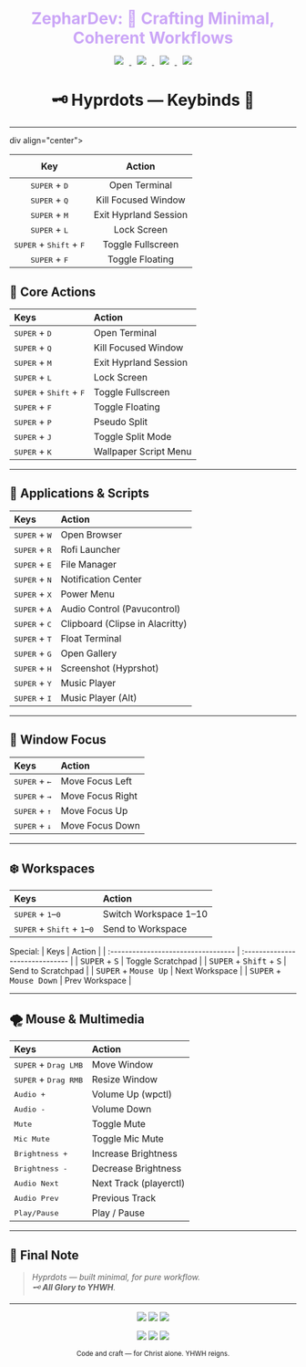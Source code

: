 <h1 align="center" style="color:#cba6f7; margin-bottom:0.2em;">
  ZepharDev: 🍁 Crafting Minimal, Coherent Workflows
</h1>

<p align="center">
  <a href="https://github.com/ZepharDev/hyprdots/stargazers">
    <img src="https://img.shields.io/github/stars/ZepharDev/hyprdots?color=cba6f7&style=for-the-badge&label=Stars&labelColor=1e1e2e&logo=starship&logoColor=white" style="margin: 0 10px;">
  </a>
  <a href="https://github.com/ZepharDev/hyprdots/network/members">
    <img src="https://img.shields.io/github/forks/ZepharDev/hyprdots?color=cba6f7&style=for-the-badge&label=Forks&labelColor=1e1e2e&logo=sourcetree&logoColor=white" style="margin: 0 10px;">
  </a>
  <a href="https://github.com/ZepharDev/hyprdots/commits">
    <img src="https://img.shields.io/github/commit-activity/y/ZepharDev/hyprdots?color=eba0ac&style=for-the-badge&label=Commits&labelColor=1e1e2e&logo=git&logoColor=white" style="margin: 0 10px;">
  </a>
  <a href="https://github.com/ZepharDev/hyprdots/commits">
    <img src="https://img.shields.io/github/last-commit/ZepharDev/hyprdots?color=f9e2af&style=for-the-badge&label=Last%20Commit&labelColor=1e1e2e&logo=clockify&logoColor=white" style="margin: 0 10px;">
  </a>
</p>

<h1 align="center">🗝️ Hyprdots — Keybinds 🍂</h1>

---


div align="center">

<table>
  <thead>
    <tr>
      <th style="text-align:center; padding:10px;">Key</th>
      <th style="text-align:center; padding:10px;">Action</th>
    </tr>
  </thead>
  <tbody>
    <tr>
      <td align="center"><kbd>SUPER</kbd> + <kbd>D</kbd></td>
      <td align="center">Open Terminal</td>
    </tr>
    <tr>
      <td align="center"><kbd>SUPER</kbd> + <kbd>Q</kbd></td>
      <td align="center">Kill Focused Window</td>
    </tr>
    <tr>
      <td align="center"><kbd>SUPER</kbd> + <kbd>M</kbd></td>
      <td align="center">Exit Hyprland Session</td>
    </tr>
    <tr>
      <td align="center"><kbd>SUPER</kbd> + <kbd>L</kbd></td>
      <td align="center">Lock Screen</td>
    </tr>
    <tr>
      <td align="center"><kbd>SUPER</kbd> + <kbd>Shift</kbd> + <kbd>F</kbd></td>
      <td align="center">Toggle Fullscreen</td>
    </tr>
    <tr>
      <td align="center"><kbd>SUPER</kbd> + <kbd>F</kbd></td>
      <td align="center">Toggle Floating</td>
    </tr>
  </tbody>
</table>

</div>



## 🍁 Core Actions

| Keys                                | Action                          |
| :---------------------------------- | :------------------------------ |
| <kbd>SUPER</kbd> + <kbd>D</kbd>     | Open Terminal                   |
| <kbd>SUPER</kbd> + <kbd>Q</kbd>     | Kill Focused Window             |
| <kbd>SUPER</kbd> + <kbd>M</kbd>     | Exit Hyprland Session           |
| <kbd>SUPER</kbd> + <kbd>L</kbd>     | Lock Screen                     |
| <kbd>SUPER</kbd> + <kbd>Shift</kbd> + <kbd>F</kbd> | Toggle Fullscreen     |
| <kbd>SUPER</kbd> + <kbd>F</kbd>     | Toggle Floating                 |
| <kbd>SUPER</kbd> + <kbd>P</kbd>     | Pseudo Split                    |
| <kbd>SUPER</kbd> + <kbd>J</kbd>     | Toggle Split Mode               |
| <kbd>SUPER</kbd> + <kbd>K</kbd>     | Wallpaper Script Menu           |

---

## 🌊 Applications & Scripts

| Keys                                | Action                          |
| :---------------------------------- | :------------------------------ |
| <kbd>SUPER</kbd> + <kbd>W</kbd>     | Open Browser                    |
| <kbd>SUPER</kbd> + <kbd>R</kbd>     | Rofi Launcher                   |
| <kbd>SUPER</kbd> + <kbd>E</kbd>     | File Manager                    |
| <kbd>SUPER</kbd> + <kbd>N</kbd>     | Notification Center             |
| <kbd>SUPER</kbd> + <kbd>X</kbd>     | Power Menu                      |
| <kbd>SUPER</kbd> + <kbd>A</kbd>     | Audio Control (Pavucontrol)     |
| <kbd>SUPER</kbd> + <kbd>C</kbd>     | Clipboard (Clipse in Alacritty) |
| <kbd>SUPER</kbd> + <kbd>T</kbd>     | Float Terminal                  |
| <kbd>SUPER</kbd> + <kbd>G</kbd>     | Open Gallery                    |
| <kbd>SUPER</kbd> + <kbd>H</kbd>     | Screenshot (Hyprshot)           |
| <kbd>SUPER</kbd> + <kbd>Y</kbd>     | Music Player                    |
| <kbd>SUPER</kbd> + <kbd>I</kbd>     | Music Player (Alt)              |

---

## 🌴 Window Focus

| Keys                                | Action                          |
| :---------------------------------- | :------------------------------ |
| <kbd>SUPER</kbd> + <kbd>←</kbd>     | Move Focus Left                 |
| <kbd>SUPER</kbd> + <kbd>→</kbd>     | Move Focus Right                |
| <kbd>SUPER</kbd> + <kbd>↑</kbd>     | Move Focus Up                   |
| <kbd>SUPER</kbd> + <kbd>↓</kbd>     | Move Focus Down                 |

---

## ❄️ Workspaces

| Keys                                | Action                          |
| :---------------------------------- | :------------------------------ |
| <kbd>SUPER</kbd> + <kbd>1</kbd>–<kbd>0</kbd> | Switch Workspace 1–10     |
| <kbd>SUPER</kbd> + <kbd>Shift</kbd> + <kbd>1</kbd>–<kbd>0</kbd> | Send to Workspace |

Special:
| Keys                                | Action                          |
| :---------------------------------- | :------------------------------ |
| <kbd>SUPER</kbd> + <kbd>S</kbd>     | Toggle Scratchpad               |
| <kbd>SUPER</kbd> + <kbd>Shift</kbd> + <kbd>S</kbd> | Send to Scratchpad     |
| <kbd>SUPER</kbd> + <kbd>Mouse Up</kbd> | Next Workspace             |
| <kbd>SUPER</kbd> + <kbd>Mouse Down</kbd> | Prev Workspace            |

---

## 🌪️ Mouse & Multimedia

| Keys                                | Action                          |
| :---------------------------------- | :------------------------------ |
| <kbd>SUPER</kbd> + <kbd>Drag LMB</kbd> | Move Window                   |
| <kbd>SUPER</kbd> + <kbd>Drag RMB</kbd> | Resize Window                 |
| <kbd>Audio +</kbd>                  | Volume Up (wpctl)               |
| <kbd>Audio -</kbd>                  | Volume Down                     |
| <kbd>Mute</kbd>                     | Toggle Mute                     |
| <kbd>Mic Mute</kbd>                 | Toggle Mic Mute                 |
| <kbd>Brightness +</kbd>             | Increase Brightness             |
| <kbd>Brightness -</kbd>             | Decrease Brightness             |
| <kbd>Audio Next</kbd>               | Next Track (playerctl)          |
| <kbd>Audio Prev</kbd>               | Previous Track                  |
| <kbd>Play/Pause</kbd>               | Play / Pause                    |

---

## 🦅 Final Note

> _Hyprdots — built minimal, for pure workflow.  
> 🗝️ **All Glory to YHWH**._

---

<div align="center">
  <p>
    <img src="https://img.shields.io/badge/Built_with-Hyprland-cba6f7?style=for-the-badge&logo=hyprland&logoColor=white&labelColor=1e1e2e" />
    <img src="https://img.shields.io/badge/Powered_by-Arch_Linux-f5c2e7?style=for-the-badge&logo=arch-linux&logoColor=white&labelColor=1e1e2e" />
    <img src="https://img.shields.io/badge/Crafted_by-ZepharDev-f9e2af?style=for-the-badge&logo=github&logoColor=white&labelColor=1e1e2e" />
  </p>


<div align="center">
  <p>
    <img src="https://img.shields.io/badge/✝%20Christ_First-eba0ac?style=for-the-badge&labelColor=1e1e2e&logoColor=white" />
    <img src="https://img.shields.io/badge/✟%20Soli_Deo_Gloria-cba6f7?style=for-the-badge&labelColor=1e1e2e&logoColor=white" />
    <img src="https://img.shields.io/badge/☧%20Faith-f5c2e7?style=for-the-badge&labelColor=1e1e2e&logoColor=white" />
  </p>
  <p>
    <sub>Code and craft — for Christ alone. YHWH reigns.</sub>
  </p>
</div>